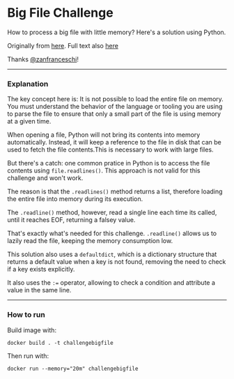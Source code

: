 # Big File Challenge

How to process a big file with little memory? Here's a solution using Python.

Originally from [here](https://twitter.com/zanfranceschi/status/1532505851658784768). Full text also [here](https://dev.to/zanfranceschi/desafio-processar-arquivos-grandes-com-restricao-de-memoria-2ie)

Thanks [@zanfranceschi](https://twitter.com/zanfranceschi/)!

---

### Explanation

The key concept here is: It is not possible to load the entire file on memory. You must understand the behavior of the language or tooling you are using to parse the file to ensure that only a small part of the file is using memory at a given time.

When opening a file, Python will not bring its contents into memory automatically. Instead, it will keep a reference to the file in disk that can be used to fetch the file contents.This is necessary to work with large files.

But there's a catch: one common pratice in Python is to access the file contents using ```file.readlines()```. This approach is not valid for this challenge and won't work.

The reason is that the ```.readlines()``` method returns a list, therefore loading the entire file into memory during its execution.

The ```.readline()``` method, however, read a single line each time its called, until it reaches EOF, returning a falsey value.

That's exactly what's needed for this challenge. ```.readline()``` allows us to lazily read the file, keeping the memory consumption low.

This solution also uses a ```defaultdict```, which is a dictionary structure that returns a default value when a key is not found, removing the need to check if a key exists explicitly.

It also uses the ```:=``` operator, allowing to check a condition and attribute a value in the same line.

---

### How to run

Build image with:
```
docker build . -t challengebigfile
```

Then run with:
```
docker run --memory="20m" challengebigfile
```
